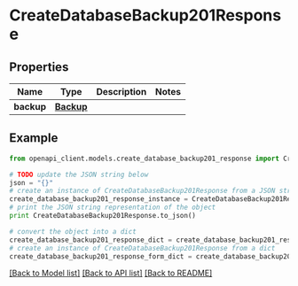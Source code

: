# CreateDatabaseBackup201Response


## Properties
Name | Type | Description | Notes
------------ | ------------- | ------------- | -------------
**backup** | [**Backup**](Backup.md) |  | 

## Example

```python
from openapi_client.models.create_database_backup201_response import CreateDatabaseBackup201Response

# TODO update the JSON string below
json = "{}"
# create an instance of CreateDatabaseBackup201Response from a JSON string
create_database_backup201_response_instance = CreateDatabaseBackup201Response.from_json(json)
# print the JSON string representation of the object
print CreateDatabaseBackup201Response.to_json()

# convert the object into a dict
create_database_backup201_response_dict = create_database_backup201_response_instance.to_dict()
# create an instance of CreateDatabaseBackup201Response from a dict
create_database_backup201_response_form_dict = create_database_backup201_response.from_dict(create_database_backup201_response_dict)
```
[[Back to Model list]](../README.md#documentation-for-models) [[Back to API list]](../README.md#documentation-for-api-endpoints) [[Back to README]](../README.md)


